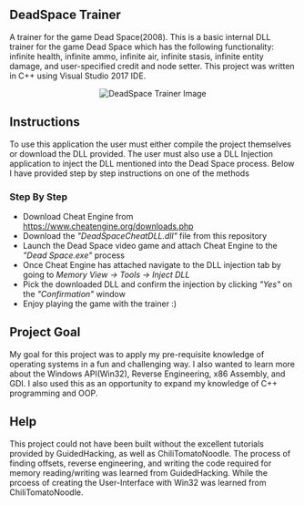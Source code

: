 ## DeadSpace Trainer
A trainer for the game Dead Space(2008). This is a basic internal DLL trainer for the game Dead Space which has the following functionality: infinite health, infinite ammo, infinite air, infinite stasis, infinite entity damage, and user-specified credit and node setter. This project was written in C++ using Visual Studio 2017 IDE.

<p align="center">
  <img src="https://user-images.githubusercontent.com/52585921/117048270-cbfded00-ace0-11eb-810f-f67574363109.jpg?raw=true" alt="DeadSpace Trainer Image"/>
</p>


## Instructions
To use this application the user must either compile the project themselves or download the DLL provided. The user must also use a DLL Injection application to inject the DLL mentioned into the Dead Space process. Below I have provided step by step instructions on one of the methods 

### Step By Step
  * Download Cheat Engine from https://www.cheatengine.org/downloads.php
  * Download the *"DeadSpaceCheatDLL.dll"* file from this repository
  * Launch the Dead Space video game and attach Cheat Engine to the *"Dead Space.exe"* process
  * Once Cheat Engine has attached navigate to the DLL injection tab by going to *Memory View -> Tools -> Inject DLL*
  * Pick the downloaded DLL and confirm the injection by clicking *"Yes"* on the *"Confirmation"* window
  * Enjoy playing the game with the trainer :)
  

## Project Goal
My goal for this project was to apply my pre-requisite knowledge of operating systems in a fun and challenging way. I also wanted to learn more about the Windows API(Win32), Reverse Engineering, x86 Assembly, and GDI. I also used this as an opportunity to expand my knowledge of C++ programming and OOP.
 
## Help
This project could not have been built without the excellent tutorials provided by GuidedHacking, as well as ChiliTomatoNoodle. The process of finding offsets, reverse engineering, and writing the code required for memory reading/writing was learned from GuidedHacking. While the prcoess of creating the User-Interface with Win32 was learned from ChiliTomatoNoodle.
